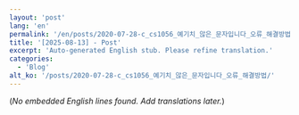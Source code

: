 ```yaml
---
layout: 'post'
lang: 'en'
permalink: '/en/posts/2020-07-28-c_cs1056_예기치_않은_문자입니다_오류_해결방법/'
title: '[2025-08-13] - Post'
excerpt: 'Auto-generated English stub. Please refine translation.'
categories:
  - 'Blog'
alt_ko: '/posts/2020-07-28-c_cs1056_예기치_않은_문자입니다_오류_해결방법/'
---
```


(*No embedded English lines found. Add translations later.*)
